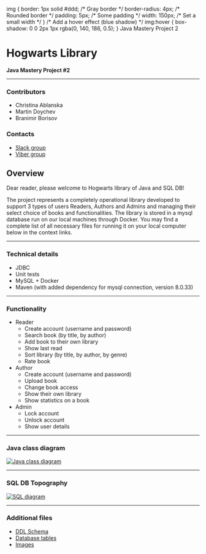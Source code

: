 img { border: 1px solid #ddd; /\* Gray border \*/ border-radius: 4px; /\* Rounded border \*/ padding: 5px; /\* Some padding \*/ width: 150px; /\* Set a small width \*/ } /\* Add a hover effect (blue shadow) \*/ img:hover { box-shadow: 0 0 2px 1px rgba(0, 140, 186, 0.5); } Java Mastery Project 2

Hogwarts Library
================

**Java Mastery Project #2**

* * *

### Contributors

*   Christina Ablanska
*   Martin Doychev
*   Branimir Borisov

### Contacts

*   [Slack group](https//codeacademyjp-pvq8900.slack.com/archives/C06R43Z5FTM)
*   [Viber group](https//codeacademyjp-pvq8900.slack.com/archives/C06R43Z5FTM)

Overview
--------

Dear reader, please welcome to Hogwarts library of Java and SQL DB!

The project represents a completely operational library developed to support 3 types of users Readers, Authors and Admins and managing their select choice of books and functionalities. The library is stored in a mysql database run on our local machines through Docker. You may find a complete list of all necessary files for running it on your local computer below in the context links.

* * *

### Technical details

*   JDBC
*   Unit tests
*   MySQL + Docker
*   Maven (with added dependency for mysql connection, version 8.0.33)

* * *

### Functionality

*   Reader
    *   Create account (username and password)
    *   Search book (by title, by author)
    *   Add book to their own library
    *   Show last read
    *   Sort library (by title, by author, by genre)
    *   Rate book
*   Author
    *   Create account (username and password)
    *   Upload book
    *   Change book access
    *   Show their own library
    *   Show statistics on a book
*   Admin
    *   Lock account
    *   Unlock account
    *   Show user details

* * *

### Java class diagram

[![Java class diagram](https://github.com/Code-Academy-BG/Project-Library-Team-1-JMP1/blob/main/AdditinalFiles/Images/JavaClassDiagram.png)](https://github.com/Code-Academy-BG/Project-Library-Team-1-JMP1/blob/main/AdditinalFiles/Images/JavaClassDiagram.png)

* * *

### SQL DB Topography

[![SQL diagram](https://github.com/Code-Academy-BG/Project-Library-Team-1-JMP1/blob/main/AdditinalFiles/Images/SQL_Topography.png)](https://github.com/Code-Academy-BG/Project-Library-Team-1-JMP1/blob/main/AdditinalFiles/Images/SQL_Topography.png)

* * *

### Additional files

*   [DDL Schema](https://github.com/Code-Academy-BG/Project-Library-Team-1-JMP1/tree/main/AdditinalFiles/Database/DDL%20Schema)
*   [Database tables](https://github.com/Code-Academy-BG/Project-Library-Team-1-JMP1/tree/main/AdditinalFiles/Database)
*   [Images](https://github.com/Code-Academy-BG/Project-Library-Team-1-JMP1/tree/main/AdditinalFiles/Images)
